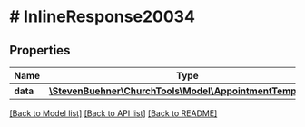 # # InlineResponse20034

## Properties

Name | Type | Description | Notes
------------ | ------------- | ------------- | -------------
**data** | [**\StevenBuehner\ChurchTools\Model\AppointmentTemplate1[]**](AppointmentTemplate1.md) |  | [optional]

[[Back to Model list]](../../README.md#models) [[Back to API list]](../../README.md#endpoints) [[Back to README]](../../README.md)
